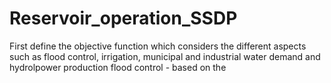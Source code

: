 # Reservoir_operation_SSDP
First define the objective function which considers the different aspects such as flood control, irrigation, municipal and industrial water demand and hydrolpower production
flood control - based on the 
